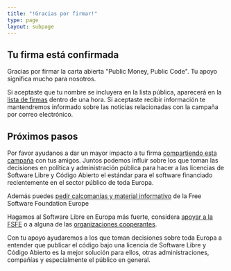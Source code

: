 ```yaml
---
title: "!Gracias por firmar!"
type: page
layout: subpage
---
```


## Tu firma está confirmada

Gracias por firmar la carta abierta "Public Money, Public Code". Tu apoyo significa mucho para nosotros.

Si aceptaste que tu nombre se incluyera en la lista pública, aparecerá en la [lista de firmas](../all-signatures) dentro de una hora. Si aceptaste recibir información te mantendremos informado sobre las noticias relacionadas con la campaña por correo electrónico.

## Próximos pasos

Por favor ayudanos a dar un mayor impacto a tu firma [compartiendo esta campaña](../../#spread) con tus amigos. Juntos podemos influir sobre los que toman las decisiones en política y administración pública para hacer a las licencias de Software Libre y Código Abierto el estándar para el software financiado recientemente en el sector público de toda Europa.

Además puedes [pedir calcomanías y material informativo](https://fsfe.org/promo#pmpc) de la Free Software Foundation Europe

Hagamos al Software Libre en Europa más fuerte, considera [apoyar a la FSFE](https://fsfe.org/donate/?pmpc) o a alguna de las [organizaciones cooperantes](../../#organisations).

Con tu apoyo ayudaremos a los que toman decisiones sobre toda Europa a entender que publicar el código bajo una licencia de Software Libre y Código Abierto es la mejor solución para ellos, otras administraciones, compañías y especialmente el público en general.
